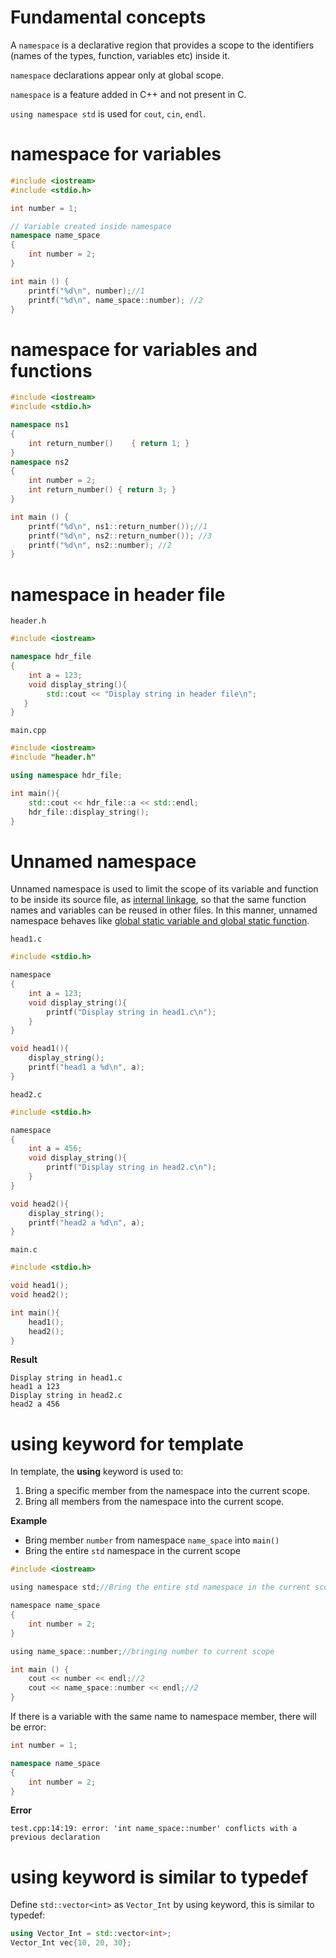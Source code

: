 # Fundamental concepts

A ``namespace`` is a declarative region that provides a scope to the identifiers (names of the types, function, variables etc) inside it.

``namespace`` declarations appear only at global scope.

``namespace`` is a feature added in C++ and not present in C.

``using namespace std`` is used for ``cout``, ``cin``, ``endl``.

# namespace for variables

```cpp
#include <iostream>
#include <stdio.h>

int number = 1;

// Variable created inside namespace
namespace name_space
{
    int number = 2;
}

int main () {
    printf("%d\n", number);//1
    printf("%d\n", name_space::number); //2
}
```

# namespace for variables and functions

```cpp
#include <iostream>
#include <stdio.h>

namespace ns1
{
    int return_number()    { return 1; }
}
namespace ns2 
{
    int number = 2;
    int return_number() { return 3; }
}

int main () {
    printf("%d\n", ns1::return_number());//1
    printf("%d\n", ns2::return_number()); //3
    printf("%d\n", ns2::number); //2
}
```
# namespace in header file
``header.h``
```cpp
#include <iostream>

namespace hdr_file
{
    int a = 123;
    void display_string(){
        std::cout << "Display string in header file\n";
   }
}
```
``main.cpp``
```cpp
#include <iostream>
#include "header.h"

using namespace hdr_file;

int main(){
	std::cout << hdr_file::a << std::endl;
    hdr_file::display_string();
}
```
# Unnamed namespace

Unnamed namespace is used to limit the scope of its variable and function to be inside its source file, as [internal linkage](https://github.com/TranPhucVinh/C/blob/master/Introduction/Linkage.md#internal-linkage), so that the same function names and variables can be reused in other files. In this manner, unnamed namespace behaves like [global static variable and global static function](https://github.com/TranPhucVinh/C/blob/master/Introduction/Keywords/static.md#global-static-variable-and-static-function).

``head1.c``

```c
#include <stdio.h>

namespace
{
    int a = 123;
    void display_string(){
        printf("Display string in head1.c\n");
    }
}

void head1(){
    display_string();
    printf("head1 a %d\n", a);
}
```
``head2.c``
```c
#include <stdio.h>

namespace
{
    int a = 456;
	void display_string(){
		printf("Display string in head2.c\n");
	}
}

void head2(){
	display_string();
	printf("head2 a %d\n", a);
}
```
``main.c``
```c
#include <stdio.h>

void head1();
void head2();

int main(){
	head1();
	head2();
}
```
**Result**
```
Display string in head1.c
head1 a 123
Display string in head2.c
head2 a 456
```
# using keyword for template

In template, the **using** keyword is used to:
1. Bring a specific member from the namespace into the current scope.
2. Bring all members from the namespace into the current scope.

**Example**

* Bring member ``number`` from namespace ``name_space`` into ``main()``
* Bring the entire ``std`` namespace in the current scope

```c
#include <iostream>

using namespace std;//Bring the entire std namespace in the current scope

namespace name_space
{
    int number = 2;
}

using name_space::number;//bringing number to current scope

int main () {
    cout << number << endl;//2
    cout << name_space::number << endl;//2
}
```

If there is a variable with the same name to namespace member, there will be error:

```cpp
int number = 1;

namespace name_space
{
    int number = 2;
}
```

**Error**

```
test.cpp:14:19: error: 'int name_space::number' conflicts with a previous declaration
```
# using keyword is similar to typedef

Define ``std::vector<int>`` as ``Vector_Int`` by using keyword, this is similar to typedef:

```cpp
using Vector_Int = std::vector<int>;
Vector_Int vec{10, 20, 30};
```
